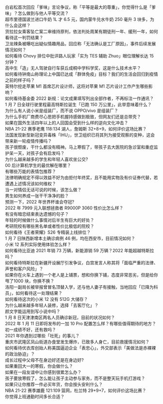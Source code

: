 白岩松首次回应「爹味」言论争议，称「平等是最大的尊重」，你觉得什么是「爹味」？怎么做到与他人平等交流？  
超市里德国波兰进口牛奶 1L 才 6.5 元，国内蒙牛兑水牛奶 250 毫升 3 块多，为什么会这样？  
货拉拉女乘客坠亡案二审维持原判，依法判处周某有期徒刑一年、缓刑一年，如何看待这一判罚结果？  
卫龙辣条被曝吃出疑似情趣用品，回应称「无法确认是工厂原因」，事件后续发展情况如何？  
如何看待 Chovy 排位中批评路人玩家「实为 TES 辅助 Zhuo」眼位理解长达 15 分钟？  
高中生「造」无人驾驶自行车获丘成桐中学科学奖，这是什么技术水平？  
如何看待钟南山称理论上中国已达成「群体免疫」目标？我们的生活会回归到疫情之前的样子吗？  
英特尔挖走苹果 M1 首席芯片设计师，这将对苹果 M1 芯片设计工作产生哪些影响？  
如何看待基金委 2022 新规：论文成果填写列出全部作者，不再标注一作通讯？  
1 月 7 日全球行驶里程最高特斯拉诞生「已跑 150 万公里」，此举意味着什么？  
为什么有人说小米是组装厂，而不说 OPPO/vivo 是组装厂？  
为什么手机厂商费尽心思把手机握持感做到极致，但网友们还是总带壳？  
如果在国外生活四年以上的人回国会受到什么样的逆向文化冲击？  
NBA 21-22 赛季老鹰 118:134 湖人，詹姆斯 32+8+9，如何评价这场比赛？  
法国发现新型新冠变异毒株「IHU」，世卫组织已将其列为接受观察的变种，这会带来新一轮疫情传播吗？  
孩子很颓废，干什么都没有精神。马上寒假了，带孩子去大医院的急诊室和重症监护呆一天，对孩子会有启发吗？  
为什么越来越多的学生和年轻人喜欢坐公交?  
00 后计算机学生的最优解在哪里？  
有哪些万能的表情包推荐？  
法律明确规定不得以效益不好为由拒付年终奖，且不能用实物及有价证券代替，若遭遇上述情况该如何维权？  
当一对情侣无话可说的时候，该怎么做？  
男生如何养成一张干干净净的脸？  
预测一下，2022 年世界杯谁会夺冠?  
2022 年 7999 元入联想拯救者 R9000P 3060 性价比怎么样？  
有没有暗恋结束表达遗憾的句子？  
年轻的时候做什么事情对后半生有巨大的好处？  
考研院校有哪些黑名单或者性价比极低的院校？  
如何看待《王者荣耀》S26 专精装上线排位？  
1 月 7 日陕西新增本土确诊病例 46 例，均在西安市，目前情况如何？  
小米 12 系列实际使用体验怎么样？  
如何看待比亚迪 2021 年销 73 万辆，新能源销 59 万辆？2022 年能超越特斯拉吗？  
如何看待特斯拉在新疆开设展厅引发争议，白宫发言人称其将「面临严重的法律、声誉和客户风险」？  
如果你在火车上遇到一个老人是上铺票，想和你换下铺，态度非常恶劣，但是给你甩了1000 块，你换不换？  
洛阳一副局长被举报曾冒名顶替入学，还与他人妻子有接触，当地回应「已降为科员」，如何看待这一处理结果？  
如何看待这次的小米 12 没有 512G 大储存？  
为什么越来越多年轻人装修，选择「去客厅化」？  
颜文字能运用到写小说中吗？  
1 月 8 日天津津南区两名人员确诊新冠，目前的状况如何？  
2022 年 1 月 11 日即将发布的一加 10 Pro 配置怎么样？有哪些值得期待的地方？  
初一成绩不好，还有救吗？  
2021 年你遇到过哪些「社死」的事儿？  
重庆市武隆区凤山街道办食堂发生爆炸，已致多人身亡，目前救援情况如何？  
如何看待优衣库创始人称美国逼迫企业「表忠心」，外交部表示「美做法是赤裸裸的政治胁迫」？  
成长过程中父母不在身边好还是在身边好?  
如果重回大一的寒假，你会做什么？  
如果在一段友谊中让你感到很累怎么办？  
孩子要放寒假了，怎么能让孩子主动参与家务，而不是整天玩手机打游戏？  
如果只让你推荐一件必买年货，你会按头安利什么？  
NBA 21-22 赛季雄鹿 121:109 篮网，杜兰特 29+9+7，如何评价这场比赛？  
你觉得上班通勤时间多长合适？  
